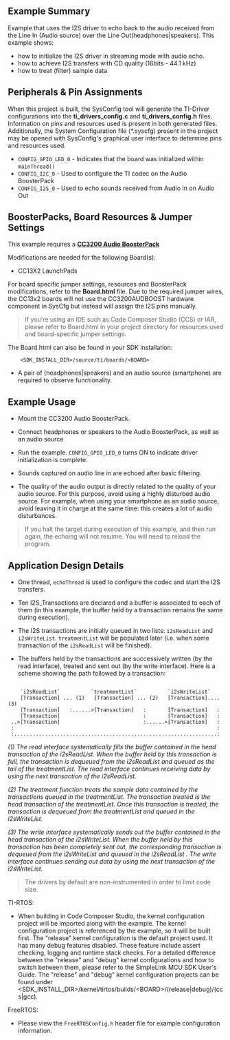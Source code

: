 ## Example Summary

Example that uses the I2S driver to echo back to the audio received from the
Line In (Audio source) over the Line Out(headphones|speakers).
This example shows:
 * how to initialize the I2S driver in streaming mode with audio echo.
 * how to achieve I2S transfers with CD quality (16bits - 44.1 kHz)
 * how to treat (filter) sample data

## Peripherals & Pin Assignments

When this project is built, the SysConfig tool will generate the TI-Driver
configurations into the __ti_drivers_config.c__ and __ti_drivers_config.h__
files. Information on pins and resources used is present in both generated
files. Additionally, the System Configuration file (\*.syscfg) present in the
project may be opened with SysConfig's graphical user interface to determine
pins and resources used.

* `CONFIG_GPIO_LED_0` - Indicates that the board was initialized within
`mainThread()`
* `CONFIG_I2C_0` - Used to configure the TI codec on the Audio BoosterPack
* `CONFIG_I2S_0` - Used to echo sounds received from Audio In on Audio Out

## BoosterPacks, Board Resources & Jumper Settings

This example requires a [__CC3200 Audio BoosterPack__][cc3200audboost]

Modifications are needed for the following Board(s):
* CC13X2 LaunchPads

For board specific jumper settings, resources and BoosterPack modifications,
refer to the __Board.html__ file. Due to the required jumper wires, the CC13x2
boards will not use the CC3200AUDBOOST hardware component in SysCfg but instead
will assign the I2S pins manually.

> If you're using an IDE such as Code Composer Studio (CCS) or IAR, please
refer to Board.html in your project directory for resources used and
board-specific jumper settings.

The Board.html can also be found in your SDK installation:

        <SDK_INSTALL_DIR>/source/ti/boards/<BOARD>

* A pair of (headphones|speakers) and an audio source (smartphone) are
required to observe functionality.

## Example Usage

* Mount the CC3200 Audio BoosterPack.

* Connect headphones or speakers to the Audio BoosterPack, as well as an audio source

* Run the example. `CONFIG_GPIO_LED_0` turns ON to indicate driver
initialization is complete.

* Sounds captured on audio line in are echoed after basic filtering.

* The quality of the audio output is directly related to the quality of your audio
source. For this purpose, avoid using a highly disturbed audio source.
For example, when using your smartphone as an audio source, avoid leaving it in charge
at the same time: this creates a lot of audio disturbances.

> If you halt the target during execution of this example, and then
run again, the echoing will not resume. You will need to reload the program.

## Application Design Details

* One thread, `echoThread` is used to configure the codec and start
the I2S transfers.

* Ten I2S_Transactions are declared and a buffer is associated to each
of them (in this example, the buffer held by a transaction remains the
same during execution).

* The I2S transactions are initially queued in two lists: `i2sReadList`
and `i2sWriteList`. `treatmentList` will be populated later (i.e. when
some transaction of the `i2sReadList` will be finished).

* The buffers held by the transactions are successively written (by the
read interface), treated and sent out (by the write interface).
Here is a scheme showing the path followed by a transaction:

```

    `i2sReadList`          `treatmentList`          `i2sWriteList`
    [Transaction] ... (1)   [Transaction] ... (2)   [Transaction]....  (3)
    [Transaction]   :......>[Transaction]   :       [Transaction]   :
    [Transaction]                           :       [Transaction]   :
 ..>[Transaction]                           :......>[Transaction]   :
 :                                                                  :
 :..................................................................:
```

*(1) The read interface systematically fills the buffer contained in the head
transaction of the i2sReadList. When the buffer held by this transaction is
full, the transaction is dequeued from the i2sReadList  and queued as the
tail of the treatmentList. The read interface continues receiving data by
using the next transaction of the i2sReadList.*

*(2) The treatment function treats the sample data contained by the transactions
queued in the treatmentList. The transaction treated is the head transaction
of the treatmentList. Once this transaction is treated, the transaction is
dequeued from the treatmentList and queued in the i2sWriteList.*

*(3) The write interface systematically sends out the buffer contained in the
head transaction of the i2sWriteList. When the buffer held by this transaction
has been completely sent out, the corresponding transaction is dequeued from
the i2sWriteList and queued in the i2sReadList . The write interface continues
sending out data by using the next transaction of the i2sWriteList.*

> The drivers by default are non-instrumented in order to limit code size.

TI-RTOS:

* When building in Code Composer Studio, the kernel configuration project will
be imported along with the example. The kernel configuration project is
referenced by the example, so it will be built first. The "release" kernel
configuration is the default project used. It has many debug features disabled.
These feature include assert checking, logging and runtime stack checks. For a
detailed difference between the "release" and "debug" kernel configurations and
how to switch between them, please refer to the SimpleLink MCU SDK User's
Guide. The "release" and "debug" kernel configuration projects can be found
under &lt;SDK_INSTALL_DIR&gt;/kernel/tirtos/builds/&lt;BOARD&gt;/(release|debug)/(ccs|gcc).

FreeRTOS:

* Please view the `FreeRTOSConfig.h` header file for example configuration
information.

[cc3200audboost]: http://www.ti.com/tool/cc3200audboost
